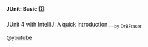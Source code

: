 <link rel="stylesheet" href="{{baseUrl}}/css/textbook.css">

<div class="website-content">

<div id="title">

#### JUnit: Basic :two:

</div>

<div id="body">

<div v-closeable alt="Junit tutorial video">

JUnit 4 with IntelliJ: A quick introduction <sub>-- by DrBFraser</sub>

@[youtube](Bld3644bIAo)

</div>


</div>

<div id="extras">
  <include src="resources.md" />
<div>

</div>
